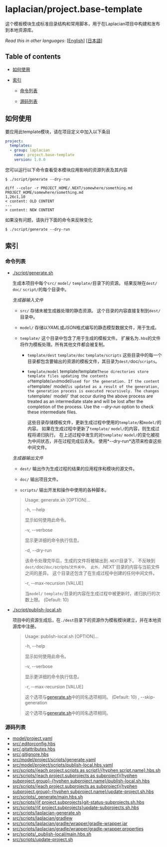 <!-- @head-content@ -->
# laplacian/project.base-template

这个模板模块生成标准目录结构和常用脚本，用于在Laplacian项目中构建和发布到本地资源库。


*Read this in other languages*: [[English](README.md)] [[日本語](README_ja.md)]
<!-- @head-content@ -->

<!-- @toc@ -->
## Table of contents
- [如何使用](#如何使用)

- [索引](#索引)

  * [命令列表](#命令列表)

  * [源码列表](#源码列表)



<!-- @toc@ -->

<!-- @main-content@ -->
## 如何使用

要应用此template模块，请在项目定义中加入以下条目

```yaml
project:
  templates:
  - group: laplacian
    name: project.base-template
    version: 1.0.0
```

您可以运行以下命令查看受本模块应用影响的资源列表及其内容

```console
$ ./script/generate --dry-run

diff --color -r PROJECT_HOME/.NEXT/somewhere/something.md PROJECT_HOME/somewhere/something.md
1,26c1,10
< content: OLD CONTENT
---
> content: NEW CONTENT
```

如果没有问题，请执行下面的命令来反映变化

```console
$ ./script/generate --dry-run

```


## 索引


### 命令列表


- [./script/generate.sh](<./scripts/generate.sh>)

  生成本项目中每个`src/` `model/` `template/`目录下的资源。
  结果反映在`dest/` `doc/` `script/`的每个目录中。

  *生成器输入文件*

  - `src/`
    存储未被生成器处理的静态资源。
    这个目录的内容直接复制到`dest/`目录中。

  - `model/`
    存储以*YAML*或*JSON*格式编写的静态模型数据文件，用于生成。

  - `template/`
    这个目录中包含了用于生成的模板文件。
    扩展名为`.hbs`的文件将作为模板处理。所有其他文件都会被复制。

    - `template/dest` `template/doc` `template/scripts`
      这些目录中的每一个目录都包含要输出的资源的模板文件，其目录为`dest/`doc/`scripts`。

    - `template/model` template/template`
      These directories store template files updating the contents of `template/` and `model/` used for the generation.
      If the content of `template/` `model/` is updated as a result of the generation, the generation process is executed recursively.
      The changes to `template/` `model/` that occur during the above process are treated as an intermediate state and will be lost after the completion of the process.
      Use the *--dry-run* option to check these intermediate files.

      这些目录存储模板文件，更新生成过程中使用的`template/`和`model/`的内容。
      如果在生成过程中更新了`template/` `model/`的内容，则生成过程将递归执行。
      在上述过程中发生的对`template/` `model/`的变化被视为中间状态，并在过程完成后丢失。
      使用*--dry-run*选项来检查这些中间文件。

  *生成器输出文件*

  - `dest/`
    输出作为生成过程的结果的应用程序和模块的源文件。

  - `doc/`
    输出项目文件。

  - `scripts/`
    输出开发和操作中使用的各种脚本。

  > Usage: generate.sh [OPTION]...
  >
  > -h, --help
  >
  >   显示如何使用此命令。
  >   
  > -v, --verbose
  >
  >   显示更详细的命令执行信息。
  >   
  > -d, --dry-run
  >
  >   该命令处理完毕后，生成的文件将被输出到`.NEXT`目录下。
  >   不反映到`dest/`doc/`doc/`scripts/`文件夹中。
  >   此外，`.NEXT`目录的内容与当前文件之间的差异。
  >   这个目录还包含了在生成过程中创建的任何中间文件。
  >   
  > -r, --max-recursion [VALUE]
  >
  >   当`model/` `template/`目录的内容在生成过程中被更新时，递归执行的次数上限。
  >    (Default: 10)
- [./script/publish-local.sh](<./scripts/publish-local.sh>)

  项目中的资源生成后，在`./dest`目录下的资源作为模板模块建立，并在本地资源库中注册。

  > Usage: publish-local.sh [OPTION]...
  >
  > -h, --help
  >
  >   显示如何使用此命令。
  >   
  > -v, --verbose
  >
  >   显示更详细的命令执行信息。
  >   
  > -r, --max-recursion [VALUE]
  >
  >   这个选项与[generate.sh](<./scripts/generate.sh>)中的同名选项相同。
  >    (Default: 10)
  > , --skip-generation
  >
  >   这个选项与[generate.sh](<./scripts/generate.sh>)中的同名选项相同。
  >   
### 源码列表


- [model/project.yaml](<./model/project.yaml>)
- [src/.editorconfig.hbs](<./src/.editorconfig.hbs>)
- [src/.gitattributes.hbs](<./src/.gitattributes.hbs>)
- [src/.gitignore.hbs](<./src/.gitignore.hbs>)
- [src/model/project/scripts/generate.yaml](<./src/model/project/scripts/generate.yaml>)
- [src/model/project/scripts/publish-local.hbs.yaml](<./src/model/project/scripts/publish-local.hbs.yaml>)
- [src/scripts/{each project.scripts as script}/{hyphen script.name}.hbs.sh](<./src/scripts/{each project.scripts as script}/{hyphen script.name}.hbs.sh>)
- [src/scripts/{each project.subprojects as subproject}{hyphen subproject.group}-{hyphen subproject.name}/publish-local.sh.hbs](<./src/scripts/{each project.subprojects as subproject}{hyphen subproject.group}-{hyphen subproject.name}/publish-local.sh.hbs>)
- [src/scripts/{each project.subprojects as subproject}{hyphen subproject.group}-{hyphen subproject.name}/update-project.sh.hbs](<./src/scripts/{each project.subprojects as subproject}{hyphen subproject.group}-{hyphen subproject.name}/update-project.sh.hbs>)
- [src/scripts/_generate/main.hbs.sh](<./src/scripts/_generate/main.hbs.sh>)
- [src/scripts/{if project.subprojects}git-status-subprojects.sh.hbs](<./src/scripts/{if project.subprojects}git-status-subprojects.sh.hbs>)
- [src/scripts/{if project.subprojects}update-subprojects.sh.hbs](<./src/scripts/{if project.subprojects}update-subprojects.sh.hbs>)
- [src/scripts/laplacian-generate.sh](<./src/scripts/laplacian-generate.sh>)
- [src/scripts/laplacian/gradlew](<./src/scripts/laplacian/gradlew>)
- [src/scripts/laplacian/gradle/wrapper/gradle-wrapper.jar](<./src/scripts/laplacian/gradle/wrapper/gradle-wrapper.jar>)
- [src/scripts/laplacian/gradle/wrapper/gradle-wrapper.properties](<./src/scripts/laplacian/gradle/wrapper/gradle-wrapper.properties>)
- [src/scripts/_publish-local/main.hbs.sh](<./src/scripts/_publish-local/main.hbs.sh>)
- [src/scripts/update-project.sh](<./src/scripts/update-project.sh>)


<!-- @main-content@ -->